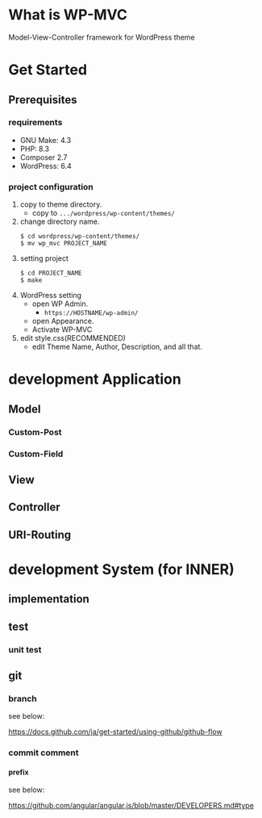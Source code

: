 What is WP-MVC
===============

Model-View-Controller framework for WordPress theme

# Get Started

## Prerequisites

### requirements

* GNU Make: 4.3
* PHP: 8.3
* Composer 2.7
* WordPress: 6.4

### project configuration

1. copy to theme directory.
    * copy to `.../wordpress/wp-content/themes/`
2. change directory name.
    ```
    $ cd wordpress/wp-content/themes/
    $ mv wp_mvc PROJECT_NAME
3. setting project
    ```
    $ cd PROJECT_NAME
    $ make
    ```
4. WordPress setting
    * open WP Admin.
        - `https://HOSTNAME/wp-admin/`
    * open Appearance.
    * Activate WP-MVC
5. edit style.css(RECOMMENDED)
    * edit Theme Name, Author, Description, and all that.

# development Application

## Model

### Custom-Post

### Custom-Field

## View

## Controller

## URI-Routing

# development System (for INNER)

## implementation

## test

### unit test

## git

### branch

see below:

https://docs.github.com/ja/get-started/using-github/github-flow

### commit comment

#### prefix

see below:

https://github.com/angular/angular.js/blob/master/DEVELOPERS.md#type
